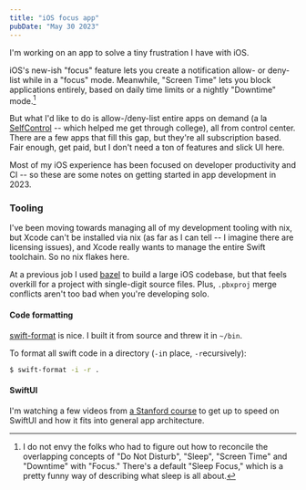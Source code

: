 ```yaml
---
title: "iOS focus app"
pubDate: "May 30 2023"
---
```


I'm working on an app to solve a tiny frustration I have with iOS.

iOS's new-ish "focus" feature lets you create a notification allow- or deny-list while in a "focus" mode. Meanwhile, "Screen Time" lets you block applications entirely, based on daily time limits or a nightly "Downtime" mode.[^1]

But what I'd like to do is allow-/deny-list entire apps on demand (a la [SelfControl](https://selfcontrolapp.com/) -- which helped me get through college), all from control center. There are a few apps that fill this gap, but they're all subscription based. Fair enough, get paid, but I don't need a ton of features and slick UI here.

Most of my iOS experience has been focused on developer productivity and CI -- so these are some notes on getting started in app development in 2023.

### Tooling

I've been moving towards managing all of my development tooling with nix, but Xcode can't be installed via nix (as far as I can tell -- I imagine there are licensing issues), and Xcode really wants to manage the entire Swift toolchain. So no nix flakes here.

At a previous job I used [bazel](https://github.com/bazelbuild/rules_apple) to build a large iOS codebase, but that feels overkill for a project with single-digit source files. Plus, `.pbxproj` merge conflicts aren't too bad when you're developing solo.

#### Code formatting
[swift-format](https://github.com/apple/swift-format) is nice. I built it from source and threw it in `~/bin`.

To format all swift code in a directory (`-i`n place, `-r`ecursively):
```zsh
$ swift-format -i -r .
```

#### SwiftUI
I'm watching a few videos from [a Stanford course](https://cs193p.sites.stanford.edu/) to get up to speed on SwiftUI and how it fits into general app architecture.

[^1]: I do not envy the folks who had to figure out how to reconcile the overlapping concepts of "Do Not Disturb", "Sleep", "Screen Time" and "Downtime" with "Focus." There's a default "Sleep Focus," which is a pretty funny way of describing what sleep is all about.

